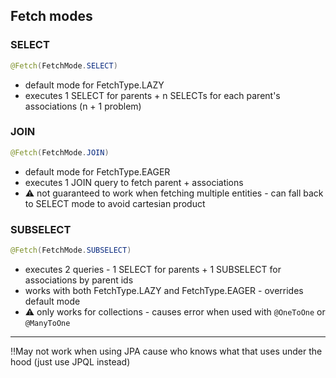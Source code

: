 ## Fetch modes

### SELECT
```java
@Fetch(FetchMode.SELECT)
```
- default mode for FetchType.LAZY 
- executes 1 SELECT for parents + n SELECTs for each parent's associations (n + 1 problem)

### JOIN
```java
@Fetch(FetchMode.JOIN)
```
- default mode for FetchType.EAGER
- executes 1 JOIN query to fetch parent + associations
- :warning: not guaranteed to work when fetching multiple entities - can fall back to SELECT mode to avoid cartesian product


### SUBSELECT
```java
@Fetch(FetchMode.SUBSELECT)
```
- executes 2 queries - 1 SELECT for parents + 1 SUBSELECT for associations by parent ids
- works with both FetchType.LAZY and FetchType.EAGER - overrides default mode
- :warning: only works for collections - causes error when used with `@OneToOne` or `@ManyToOne`

---

‼️May not work when using JPA cause who knows what that uses under the hood (just use JPQL instead)
